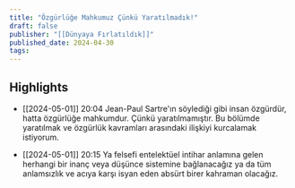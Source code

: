 ```yaml
---
title: "Özgürlüğe Mahkumuz Çünkü Yaratılmadık!"
draft: false
publisher: "[[Dünyaya Fırlatıldık]]"
published_date: 2024-04-30
tags:
---
```



## Highlights
* [[2024-05-01]] 20:04  Jean-Paul Sartre'ın söylediği gibi insan özgürdür, hatta özgürlüğe mahkumdur. Çünkü yaratılmamıştır. Bu bölümde yaratılmak ve özgürlük kavramları arasındaki ilişkiyi kurcalamak istiyorum.

* [[2024-05-01]] 20:15  Ya felsefi entelektüel intihar anlamına gelen herhangi bir inanç veya düşünce sistemine bağlanacağız ya da tüm anlamsızlık ve acıya karşı isyan eden absürt birer kahraman olacağız.

